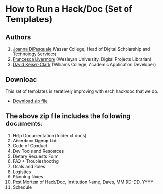 # How to Run a Hack/Doc (Set of Templates)

## Authors

1. [Joanna DiPasquale](https://github.com/jjdipasquale) (Vassar College, Head of Digital Scholarship and Technology Services)
1. [Francesca Livermore](https://github.com/bookishgirl) (Wesleyan University, Digital Projects Librarian)
1. [David Keiser-Clark](https://github.com/dwk2) (Williams College, Academic Application Developer)

## Download

This set of templates is iteratively improving with each hack/doc that we do. 

* [Download zip file](https://github.com/Islandora-Collaboration-Group/icg_information/how_to_run_a_hack_doc_template_set)

## The above zip file includes the following documents:

1. Help Documentation (folder of docs)
1. Attendees Signup List
1. Code of Conduct
1. Dev Tools and Resources
1. Dietary Requests Form
1. FAQ + Troubleshooting
1. Goals and Roles
1. Logistics
1. Planning Notes
1. Post Mortem of Hack/Doc, Institution Name, Dates, MM DD-DD, YYYY
1. Schedule
